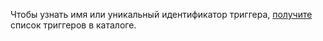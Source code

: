 Чтобы узнать имя или уникальный идентификатор триггера, [получите](../../functions/operations/trigger/trigger-list.md) список триггеров в каталоге.